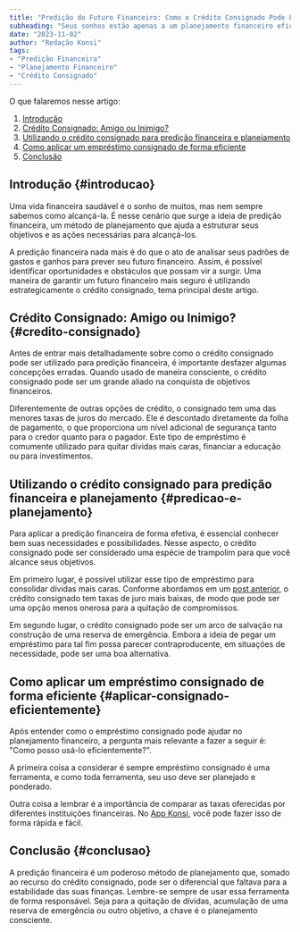 ```yaml
---
title: "Predição do Futuro Financeiro: Como o Crédito Consignado Pode Lhe Ajudar a Alcançar Seus Objetivos"
subheading: "Seus sonhos estão apenas a um planejamento financeiro eficaz de distância, e um empréstimo consignado pode ser o impulso que você precisa para alcançá-los."
date: "2023-11-02"
author: "Redação Konsi"
tags:
- "Predição Financeira"
- "Planejamento Financeiro"
- "Crédito Consignado"
---
```


O que falaremos nesse artigo:

1. [Introdução](#introducao)
2. [Crédito Consignado: Amigo ou Inimigo?](#credito-consignado)
3. [Utilizando o crédito consignado para predição financeira e planejamento](#predicao-e-planejamento)
4. [Como aplicar um empréstimo consignado de forma eficiente](#aplicar-consignado-eficientemente)
5. [Conclusão](#conclusao)

## Introdução {#introducao}

Uma vida financeira saudável é o sonho de muitos, mas nem sempre sabemos como alcançá-la. É nesse cenário que surge a ideia de predição financeira, um método de planejamento que ajuda a estruturar seus objetivos e as ações necessárias para alcançá-los. 

A predição financeira nada mais é do que o ato de analisar seus padrões de gastos e ganhos para prever seu futuro financeiro. Assim, é possível identificar oportunidades e obstáculos que possam vir a surgir. Uma maneira de garantir um futuro financeiro mais seguro é utilizando estrategicamente o crédito consignado, tema principal deste artigo.

## Crédito Consignado: Amigo ou Inimigo? {#credito-consignado}

Antes de entrar mais detalhadamente sobre como o crédito consignado pode ser utilizado para predição financeira, é importante desfazer algumas concepções erradas. Quando usado de maneira consciente, o crédito consignado pode ser um grande aliado na conquista de objetivos financeiros. 

Diferentemente de outras opções de crédito, o consignado tem uma das menores taxas de juros do mercado. Ele é descontado diretamente da folha de pagamento, o que proporciona um nível adicional de segurança tanto para o credor quanto para o pagador. Este tipo de empréstimo é comumente utilizado para quitar dívidas mais caras, financiar a educação ou para investimentos. 

## Utilizando o crédito consignado para predição financeira e planejamento {#predicao-e-planejamento}

Para aplicar a predição financeira de forma efetiva, é essencial conhecer bem suas necessidades e possibilidades. Nesse aspecto, o crédito consignado pode ser considerado uma espécie de trampolim para que você alcance seus objetivos. 

Em primeiro lugar, é possível utilizar esse tipo de empréstimo para consolidar dívidas mais caras. Conforme abordamos em um [post anterior](https://konsi.com.br/postagens/como-usar-o-crdito-consignado-para-quitar-dvidas-caras), o crédito consignado tem taxas de juro mais baixas, de modo que pode ser uma opção menos onerosa para a quitação de compromissos.

Em segundo lugar, o crédito consignado pode ser um arco de salvação na construção de uma reserva de emergência. Embora a ideia de pegar um empréstimo para tal fim possa parecer contraproducente, em situações de necessidade, pode ser uma boa alternativa. 

## Como aplicar um empréstimo consignado de forma eficiente {#aplicar-consignado-eficientemente}

Após entender como o empréstimo consignado pode ajudar no planejamento financeiro, a pergunta mais relevante a fazer a seguir é: "Como posso usá-lo eficientemente?".

A primeira coisa a considerar é sempre empréstimo consignado é uma ferramenta, e como toda ferramenta, seu uso deve ser planejado e ponderado.

Outra coisa a lembrar é a importância de comparar as taxas oferecidas por diferentes instituições financeiras. No [App Konsi](https://konsi.com.br/app), você pode fazer isso de forma rápida e fácil. 

## Conclusão {#conclusao}

A predição financeira é um poderoso método de planejamento que, somado ao recurso do crédito consignado, pode ser o diferencial que faltava para a estabilidade das suas finanças. Lembre-se sempre de usar essa ferramenta de forma responsável. Seja para a quitação de dívidas, acumulação de uma reserva de emergência ou outro objetivo, a chave é o planejamento consciente.
